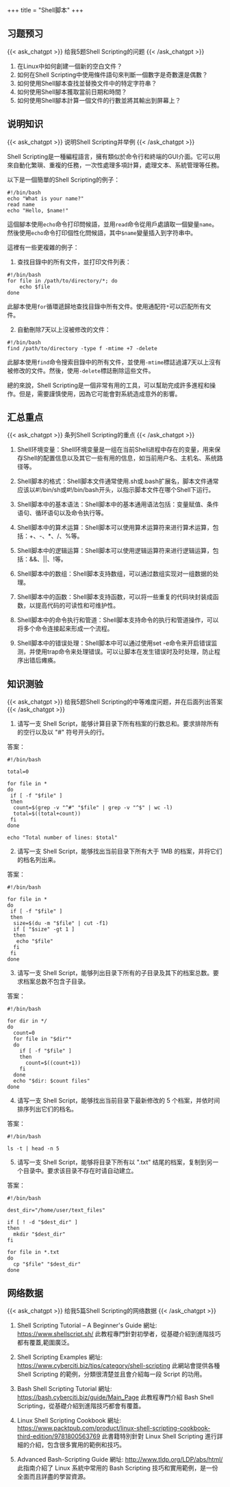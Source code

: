 +++
title = "Shell脚本"
+++
## 习题预习
{{< ask_chatgpt >}}
给我5题Shell Scripting的问题
{{< /ask_chatgpt >}}



1. 在Linux中如何創建一個新的空白文件？
2. 如何在Shell Scripting中使用條件語句來判斷一個數字是奇數還是偶數？
3. 如何使用Shell腳本查找並替換文件中的特定字符串？
4. 如何使用Shell腳本獲取當前日期和時間？
5. 如何使用Shell腳本計算一個文件的行數並將其輸出到屏幕上？   

## 说明知识
{{< ask_chatgpt >}}
说明Shell Scripting并举例
{{< /ask_chatgpt >}}



Shell Scripting是一種編程語言，擁有類似於命令行和終端的GUI介面。它可以用來自動化繁瑣、重複的任務，一次性處理多項計算，處理文本、系統管理等任務。

以下是一個簡單的Shell Scripting的例子：

```
#!/bin/bash
echo "What is your name?"
read name
echo "Hello, $name!"
```

這個腳本使用`echo`命令打印問候語，並用`read`命令從用戶處讀取一個變量`name`。然後使用`echo`命令打印個性化問候語，其中`$name`變量插入到字符串中。

這裡有一些更複雜的例子：

1. 查找目錄中的所有文件，並打印文件列表：

```
#!/bin/bash
for file in /path/to/directory/*; do
    echo $file
done
```

此腳本使用`for`循環遞歸地查找目錄中所有文件。使用通配符`*`可以匹配所有文件。

2. 自動刪除7天以上沒被修改的文件：

```
#!/bin/bash
find /path/to/directory -type f -mtime +7 -delete
```

此腳本使用`find`命令搜索目錄中的所有文件，並使用`-mtime`標誌過濾7天以上沒有被修改的文件。然後，使用`-delete`標誌刪除這些文件。

總的來說，Shell Scripting是一個非常有用的工具，可以幫助完成許多進程和操作。但是，需要謹慎使用，因為它可能會對系統造成意外的影響。   

## 汇总重点
{{< ask_chatgpt >}}
条列Shell Scripting的重点
{{< /ask_chatgpt >}}



1. Shell环境变量：Shell环境变量是一组在当前Shell进程中存在的变量，用来保存Shell的配置信息以及其它一些有用的信息，如当前用户名、主机名、系统路径等。

2. Shell脚本的格式：Shell脚本文件通常使用.sh或.bash扩展名，脚本文件通常应该以#!/bin/sh或#!/bin/bash开头，以指示脚本文件在哪个Shell下运行。

3. Shell脚本中的基本语法：Shell脚本中的基本通用语法包括：变量赋值、条件语句、循环语句以及命令执行等。

4. Shell脚本中的算术运算：Shell脚本可以使用算术运算符来进行算术运算，包括：+、-、*、/、%等。

5. Shell脚本中的逻辑运算：Shell脚本可以使用逻辑运算符来进行逻辑运算，包括：&&、||、!等。

6. Shell脚本中的数组：Shell脚本支持数组，可以通过数组实现对一组数据的处理。

7. Shell脚本中的函数：Shell脚本支持函数，可以将一些重复的代码块封装成函数，以提高代码的可读性和可维护性。

8. Shell脚本中的命令执行和管道：Shell脚本支持命令的执行和管道操作，可以将多个命令连接起来形成一个流程。

9. Shell脚本中的错误处理：Shell脚本中可以通过使用set -e命令来开启错误监测，并使用trap命令来处理错误。可以让脚本在发生错误时及时处理，防止程序出错后瘫痪。   

## 知识测验
{{< ask_chatgpt >}}
给我5题Shell Scripting的中等难度问题，并在后面列出答案
{{< /ask_chatgpt >}}



1. 请写一支 Shell Script，能够计算目录下所有档案的行数总和。要求排除所有的空行以及以 "#" 符号开头的行。

答案：

```
#!/bin/bash

total=0

for file in *
do
 if [ -f "$file" ]
 then
  count=$(grep -v "^#" "$file" | grep -v "^$" | wc -l)
  total=$((total+count))
 fi
done

echo "Total number of lines: $total"
```

2. 请写一支 Shell Script，能够找出当前目录下所有大于 1MB 的档案，并将它们的档名列出来。

答案：

```
#!/bin/bash

for file in *
do
 if [ -f "$file" ]
 then
  size=$(du -m "$file" | cut -f1)
  if [ "$size" -gt 1 ]
  then
   echo "$file"
  fi
 fi
done
```

3. 请写一支 Shell Script，能够列出目录下所有的子目录及其下的档案总数。要求档案总数不包含子目录。

答案：

```
#!/bin/bash

for dir in */
do
  count=0
  for file in "$dir"*
  do
    if [ -f "$file" ]
    then
      count=$((count+1))
    fi
  done
  echo "$dir: $count files"
done
```

4. 请写一支 Shell Script，能够找出当前目录下最新修改的 5 个档案，并依时间排序列出它们的档名。

答案：

```
#!/bin/bash

ls -t | head -n 5
```

5. 请写一支 Shell Script，能够将目录下所有以 ".txt" 结尾的档案，复制到另一个目录中。要求该目录不存在时请自动建立。

答案：

```
#!/bin/bash

dest_dir="/home/user/text_files"

if [ ! -d "$dest_dir" ]
then
  mkdir "$dest_dir"
fi

for file in *.txt
do
  cp "$file" "$dest_dir"
done
```   

## 网络数据
{{< ask_chatgpt >}}
给我5篇Shell Scripting的网络数据
{{< /ask_chatgpt >}}



1. Shell Scripting Tutorial – A Beginner's Guide
網址: https://www.shellscript.sh/
此教程專門針對初學者，從基礎介紹到進階技巧都有覆蓋,範圍廣泛。

2. Shell Scripting Examples
網址: https://www.cyberciti.biz/tips/category/shell-scripting
此網站會提供各種 Shell Scripting 的範例，分類很清楚並且會介紹每一段 Script 的功用。

3. Bash Shell Scripting Tutorial
網址: https://bash.cyberciti.biz/guide/Main_Page
此教程專門介紹 Bash Shell Scripting，從基礎介紹到進階技巧都會有覆蓋。

4. Linux Shell Scripting Cookbook
網址: https://www.packtpub.com/product/linux-shell-scripting-cookbook-third-edition/9781800563769
此書籍特別針對 Linux Shell Scripting 進行詳細的介紹，包含很多實用的範例和技巧。

5. Advanced Bash-Scripting Guide
網址: http://www.tldp.org/LDP/abs/html/
此指南介紹了 Linux 系統中常用的 Bash Scripting 技巧和實用範例，是一份全面而且詳盡的學習資源。   

